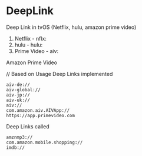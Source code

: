 # DeepLink
Deep Link in tvOS (Netflix, hulu, amazon prime video)


1. Netflix   - nflx:
2. hulu      - hulu:
3. Prime Video - aiv:


Amazon Prime Video 

// Based on Usage 
Deep Links implemented

    aiv-de://
    aiv-global://
    aiv-jp://
    aiv-uk://
    aiv://
    com.amazon.aiv.AIVApp://
    https://app.primevideo.com

Deep Links called

    amznmp3://
    com.amazon.mobile.shopping://
    imdb://


